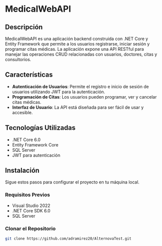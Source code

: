 # MedicalWebAPI

## Descripción

MedicalWebAPI es una aplicación backend construida con .NET Core y Entity Framework que permite a los usuarios registrarse, iniciar sesión y programar citas médicas. La aplicación expone una API RESTful para manejar las operaciones CRUD relacionadas con usuarios, doctores, citas y consultorios.

## Características

- **Autenticación de Usuarios**: Permite el registro e inicio de sesión de usuarios utilizando JWT para la autenticación.
- **Programación de Citas**: Los usuarios pueden programar, ver y cancelar citas médicas.
- **Interfaz de Usuario**: La API está diseñada para ser fácil de usar y accesible.

## Tecnologías Utilizadas

- .NET Core 6.0
- Entity Framework Core
- SQL Server
- JWT para autenticación

## Instalación

Sigue estos pasos para configurar el proyecto en tu máquina local.

### Requisitos Previos

- Visual Studio 2022
- .NET Core SDK 6.0
- SQL Server

### Clonar el Repositorio

```bash
git clone https://github.com/adramirez20/AlternovaTest.git
